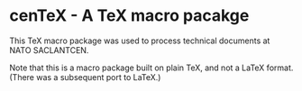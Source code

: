 # cenTeX - A TeX macro pacakge

This TeX macro package was used to process technical documents at NATO SACLANTCEN.

Note that this is a macro package built on plain TeX, and not a LaTeX format. (There was a subsequent port to LaTeX.)
